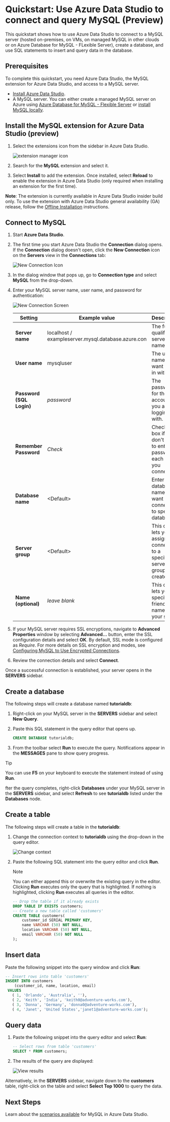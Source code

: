 # Quickstart: Use Azure Data Studio to connect and query MySQL (Preview)

This quickstart shows how to use Azure Data Studio to connect to a MySQL server (hosted on-premises, on VMs, on managed MySQL in other clouds or on Azure Database for MySQL - FLexible Server), create a database, and use SQL statements to insert and query data in the database.

## Prerequisites

To complete this quickstart, you need Azure Data Studio, the MySQL extension for Azure Data Studio, and access to a MySQL server.

- [Install Azure Data Studio](https://learn.microsoft.com/sql/azure-data-studio/download-azure-data-studio).
- A MySQL server. You can either create a managed MySQL server on Azure using [Azure Database for MySQL - Flexible Server](https://learn.microsoft.com/azure/mysql/flexible-server/quickstart-create-server-portal.md) or [install MySQL locally](https://dev.mysql.com/downloads/mysql/).

## Install the MySQL extension for Azure Data Studio (preview)

1. Select the extensions icon from the sidebar in Azure Data Studio.

   ![extension manager icon]

2. Search for the **MySQL** extension and select it.

3. Select **Install** to add the extension. Once installed, select **Reload** to enable the extension in Azure Data Studio (only required when installing an extension for the first time).

**Note**: The extension is currently available in Azure Data Studio insider build only. To use the extension with Azure Data Studio general availability (GA) release, follow the [Offline Installation] instructions.

## Connect to MySQL

1. Start **Azure Data Studio**.

2. The first time you start Azure Data Studio the **Connection** dialog opens. If the **Connection** dialog doesn't open, click the **New Connection** icon on the **Servers** view in the **Connections** tab:

   ![New Connection Icon]

3. In the dialog window that pops up, go to **Connection type** and select **MySQL** from the drop-down.

4. Enter your MySQL server name, user name, and password for authentication:

   ![New Connection Screen]

   | Setting       | Example value | Description |
   | ------------ | ------------------ | ------------------------------------------------- |
   | **Server name** | localhost / exampleserver.mysql.database.azure.con | The fully qualified server name. |
   | **User name** | mysqluser | The user name you want to log in with. |
   | **Password (SQL Login)** | *password* | The password for the user account you are logging in with. |
   | **Remember Password** | *Check* | Check this box if you don't want to enter the password each time you connect. |
   | **Database name** | \<Default\> | Enter a database name if you want the connection to specify a database. |
   | **Server group** | \<Default\> | This option lets you assign this connection to a specific server group you create. |
   | **Name (optional)** | *leave blank* | This option lets you specify a friendly name for your server. |

5. If your MySQL server requires SSL encryptions, navigate to **Advanced Properties** window by selecting **Advanced...** button, enter the SSL configuration details and select **OK**. By default, SSL mode is configured as *Require*. For more details on SSL encryption and modes, see [Configuring MySQL to Use Encrypted Connections](https://dev.mysql.com/doc/refman/8.0/en/using-encrypted-connections.html).

6. Review the connection details and select **Connect**.

Once a successful connection is established, your server opens in the **SERVERS** sidebar.

## Create a database

The following steps will create a database named **tutorialdb**:

1. Right-click on your MySQL server in the **SERVERS** sidebar and select **New Query**.

2. Paste this SQL statement in the query editor that opens up.

   ```sql
   CREATE DATABASE tutorialdb;
   ```

3. From the toolbar select **Run** to execute the query. Notifications appear in the **MESSAGES** pane to show query progress.

>[!TIP]
> You can use **F5** on your keyboard to execute the statement instead of using **Run**.

fter the query completes, right-click **Databases** under your MySQL server in the **SERVERS** sidebar, and select **Refresh** to see **tutorialdb** listed under the **Databases** node.

## Create a table

 The following steps will create a table in the **tutorialdb**:

1. Change the connection context to **tutorialdb** using the drop-down in the query editor.

   ![Change context]

2. Paste the following SQL statement into the query editor and click **Run**.

   > [!NOTE]
   > You can either append this or overwrite the existing query in the editor. Clicking **Run** executes only the query that is highlighted. If nothing is highlighted, clicking **Run** executes all queries in the editor.

   ```sql
   -- Drop the table if it already exists
   DROP TABLE IF EXISTS customers;
   -- Create a new table called 'customers'
   CREATE TABLE customers(
       customer_id SERIAL PRIMARY KEY,
       name VARCHAR (50) NOT NULL,
       location VARCHAR (50) NOT NULL,
       email VARCHAR (50) NOT NULL
   );
   ```

## Insert data

Paste the following snippet into the query window and click **Run**:

   ```sql
   -- Insert rows into table 'customers'
   INSERT INTO customers
       (customer_id, name, location, email)
    VALUES
      ( 1, 'Orlando', 'Australia', ''),
      ( 2, 'Keith', 'India', 'keith0@adventure-works.com'),
      ( 3, 'Donna', 'Germany', 'donna0@adventure-works.com'),
      ( 4, 'Janet', 'United States','janet1@adventure-works.com');
   ```

## Query data

1. Paste the following snippet into the query editor and select **Run**:

   ```sql
   -- Select rows from table 'customers'
   SELECT * FROM customers;
   ```

2. The results of the query are displayed:

   ![View results]

Alternatively, in the **SERVERS** sidebar, navigate down to the **customers** table, right-click on the table and select **Select Top 1000** to query the data.

## Next Steps

Learn about the [scenarios available] for MySQL in Azure Data Studio.

[scenarios available]:../README.md
[Offline Installation]:../README.md#Offline-Installation

[extension manager icon]:https://user-images.githubusercontent.com/20936410/88838718-d0640b00-d18e-11ea-9f63-226c8acd030e.png
[New Connection Icon]:https://user-images.githubusercontent.com/20936410/88839725-49b02d80-d190-11ea-8d51-5d57e551e888.png
[New Connection Screen]:https://user-images.githubusercontent.com/102506628/193454179-2aa2c9c6-808a-4ef3-a00f-1500cae5037d.png
[Change Context]:https://user-images.githubusercontent.com/102506628/193454241-d50169e6-88a6-4874-b78f-de9f3fd21b71.PNG
[View Results]:https://user-images.githubusercontent.com/102506628/193454261-aaed735f-0fb6-4f2d-b494-33923fac99d0.PNG
